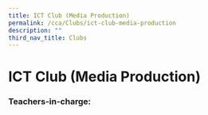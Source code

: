 ```yaml
---
title: ICT Club (Media Production)
permalink: /cca/Clubs/ict-club-media-production
description: ""
third_nav_title: Clubs
---
```

# **ICT Club (Media Production)**

### Teachers-in-charge: